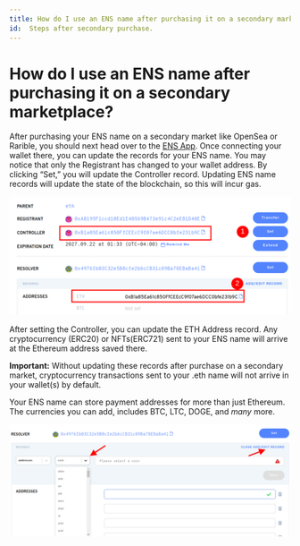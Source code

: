 ```yaml
---
title: How do I use an ENS name after purchasing it on a secondary marketplace?
id:  Steps after secondary purchase.
---
```


# How do I use an ENS name after purchasing it on a secondary marketplace?

After purchasing your ENS name on a secondary market like OpenSea or Rarible, you should next head over to the [ENS App](https://app.ens.domains). Once connecting your wallet there, you can update the records for your ENS name. You may notice that only the Registrant has changed to your wallet address. By clicking “Set,” you will update the Controller record. Updating ENS name records will update the state of the blockchain, so this will incur gas.

![Editing the controller.](./img/second-market-1.png "The controller highlighted in the manager app.")


After setting the Controller, you can update the ETH Address record. Any cryptocurrency (ERC20) or NFTs(ERC721) sent to your ENS name will arrive at the Ethereum address saved there.

**Important:** Without updating these records after purchase on a secondary market, cryptocurrency transactions sent to your .eth name will not arrive in your wallet(s) by default.

Your ENS name can store payment addresses for more than just Ethereum. The currencies you can add, includes BTC, LTC, DOGE, and _many_ more.

![Editing the currency record.](./img/second-market-2.png "Editing the currency record.")


